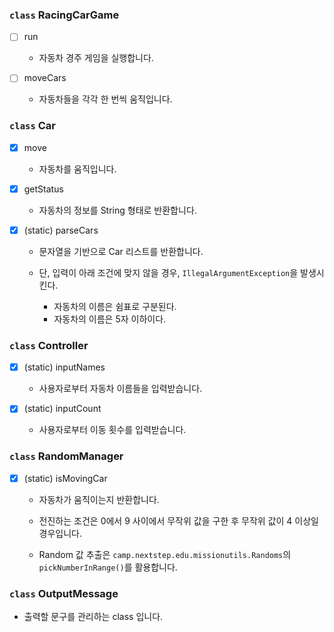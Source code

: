 ### `class` RacingCarGame
  -  [ ] run

    - 자동차 경주 게임을 실행합니다.

  - [ ] moveCars

    - 자동차들을 각각 한 번씩 움직입니다.

### `class` Car
  - [x] move

    - 자동차를 움직입니다.

  - [x] getStatus

    - 자동차의 정보를 String 형태로 반환합니다.

  - [x] (static) parseCars

    - 문자열을 기반으로 Car 리스트를 반환합니다.

    - 단, 입력이 아래 조건에 맞지 않을 경우, `IllegalArgumentException`을 발생시킨다.

      - 자동차의 이름은 쉼표로 구분된다.
      - 자동차의 이름은 5자 이하이다.

### `class` Controller
  - [x] (static) inputNames

    - 사용자로부터 자동차 이름들을 입력받습니다.

  - [x] (static) inputCount

    - 사용자로부터 이동 횟수를 입력받습니다.

### `class` RandomManager
  - [x] (static) isMovingCar

    - 자동차가 움직이는지 반환합니다.

    - 전진하는 조건은 0에서 9 사이에서 무작위 값을 구한 후 무작위 값이 4 이상일 경우입니다.

    - Random 값 추출은 `camp.nextstep.edu.missionutils.Randoms`의 `pickNumberInRange()`를 활용합니다.

### `class` OutputMessage

  - 출력할 문구를 관리하는 class 입니다.